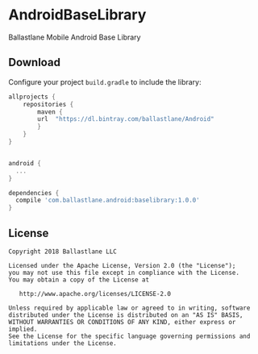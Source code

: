 # AndroidBaseLibrary
Ballastlane Mobile Android Base Library

Download
--------

Configure your project `build.gradle` to include the library:

```groovy
allprojects {
    repositories {
        maven {
        url  "https://dl.bintray.com/ballastlane/Android" 
        }
    }
}
```

```groovy

android {
  ...
}

dependencies {
  compile 'com.ballastlane.android:baselibrary:1.0.0'
}
```

License
-------

    Copyright 2018 Ballastlane LLC

    Licensed under the Apache License, Version 2.0 (the "License");
    you may not use this file except in compliance with the License.
    You may obtain a copy of the License at

       http://www.apache.org/licenses/LICENSE-2.0

    Unless required by applicable law or agreed to in writing, software
    distributed under the License is distributed on an "AS IS" BASIS,
    WITHOUT WARRANTIES OR CONDITIONS OF ANY KIND, either express or implied.
    See the License for the specific language governing permissions and
    limitations under the License.